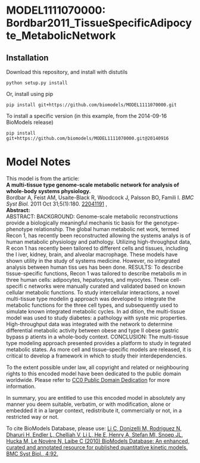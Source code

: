 # MODEL1111070000: Bordbar2011_TissueSpecificAdipocyte_MetabolicNetwork

## Installation

Download this repository, and install with distutils

`python setup.py install`

Or, install using pip

`pip install git+https://github.com/biomodels/MODEL1111070000.git`

To install a specific version (in this example, from the 2014-09-16 BioModels release)

`pip install git+https://github.com/biomodels/MODEL1111070000.git@20140916`


# Model Notes


This model is from the article:  
**A multi-tissue type genome-scale metabolic network for analysis of whole-body systems physiology.**   
Bordbar A, Feist AM, Usaite-Black R, Woodcock J, Palsson BO, Famili I. _BMC
Syst Biol._ 2011 Oct 31;5(1):180.
[22041191](http://www.ncbi.nlm.nih.gov/pubmed/22041191) ,  
**Abstract:**   
ABSTRACT: BACKGROUND: Genome-scale metabolic reconstructions provide a
biologically meaningful mechanis tic basis for the genotype-phenotype
relationship. The global human metabolic net work, termed Recon 1, has
recently been reconstructed allowing the systems analys is of human metabolic
physiology and pathology. Utilizing high-throughput data, R econ 1 has
recently been tailored to different cells and tissues, including the l iver,
kidney, brain, and alveolar macrophage. These models have shown utility in the
study of systems medicine. However, no integrated analysis between human tiss
ues has been done. RESULTS: To describe tissue-specific functions, Recon 1 was
tailored to describe metabolis m in three human cells: adipocytes,
hepatocytes, and myocytes. These cell-specifi c networks were manually curated
and validated based on known cellular metabolic functions. To study
intercellular interactions, a novel multi-tissue type modelin g approach was
developed to integrate the metabolic functions for the three cell types, and
subsequently used to simulate known integrated metabolic cycles. In ad dition,
the multi-tissue model was used to study diabetes: a pathology with syste mic
properties. High-throughput data was integrated with the network to determine
differential metabolic activity between obese and type II obese gastric bypass
p atients in a whole-body context. CONCLUSION: The multi-tissue type modeling
approach presented provides a platform to study in tegrated metabolic states.
As more cell and tissue-specific models are released, it is critical to
develop a framework in which to study their interdependencies.

To the extent possible under law, all copyright and related or neighbouring
rights to this encoded model have been dedicated to the public domain
worldwide. Please refer to [CC0 Public Domain
Dedication](http://creativecommons.org/publicdomain/zero/1.0/) for more
information.

In summary, you are entitled to use this encoded model in absolutely any
manner you deem suitable, verbatim, or with modification, alone or embedded it
in a larger context, redistribute it, commercially or not, in a restricted way
or not.

To cite BioModels Database, please use: [Li C, Donizelli M, Rodriguez N,
Dharuri H, Endler L, Chelliah V, Li L, He E, Henry A, Stefan MI, Snoep JL,
Hucka M, Le Novère N, Laibe C (2010) BioModels Database: An enhanced, curated
and annotated resource for published quantitative kinetic models. BMC Syst
Biol., 4:92.](http://www.ncbi.nlm.nih.gov/pubmed/20587024)



